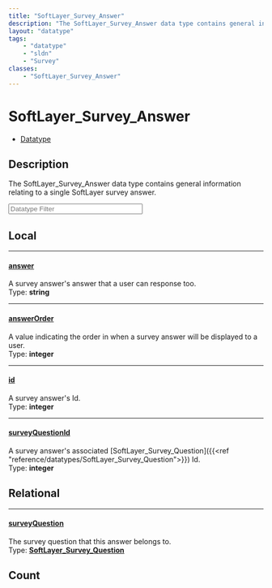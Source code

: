```yaml
---
title: "SoftLayer_Survey_Answer"
description: "The SoftLayer_Survey_Answer data type contains general information relating to a single SoftLayer survey answer."
layout: "datatype"
tags:
    - "datatype"
    - "sldn"
    - "Survey"
classes:
    - "SoftLayer_Survey_Answer"
---
```


# SoftLayer_Survey_Answer
<div id='service-datatype'>
    <ul id='sldn-reference-tabs'>
        <li id='datatype'> <a href='/reference/datatypes/SoftLayer_Survey_Answer' >Datatype</a></li>
    </ul>
</div>

## Description 
The SoftLayer_Survey_Answer data type contains general information relating to a single SoftLayer survey answer. 





<!-- Filer BEGIN -->
<div class="view-filters">
        <div class="clearfix">
            <div class="search-input-box">
                <input placeholder="Datatype Filter" onkeyup="titleSearch(inputId='prop-input', divId='properties', elementClass='prop-row')" 
                    type="text" id="prop-input" value="" size="30" maxlength="128" class="form-text">
            </div>
        </div>
</div>
<!-- Filer END -->

<div id="properties" class="content">
<div id="localProperties" class="prop-content" >

## Local
<div class="prop-row">

-----
[answer]: #answer
#### [answer]
A survey answer's answer that a user can response too.  
<span class="type-label">Type: </span>**string**


</div>
<div class="prop-row">

-----
[answerOrder]: #answerorder
#### [answerOrder]
A value indicating the order in when a survey answer will be displayed to a user.  
<span class="type-label">Type: </span>**integer**


</div>
<div class="prop-row">

-----
[id]: #id
#### [id]
A survey answer's Id.  
<span class="type-label">Type: </span>**integer**


</div>
<div class="prop-row">

-----
[surveyQuestionId]: #surveyquestionid
#### [surveyQuestionId]
A survey answer's associated [SoftLayer_Survey_Question]({{<ref "reference/datatypes/SoftLayer_Survey_Question">}}) Id.  
<span class="type-label">Type: </span>**integer**


</div>
</div>
<!-- LOCAL PROPERTY END -->

<div id="relationalProperties"  class="prop-content" >

## Relational
<div class="prop-row">

-----
[surveyQuestion]: #surveyquestion
#### [surveyQuestion]
The survey question that this answer belongs to.  
<span class="type-label">Type: </span>**<a href='/reference/datatypes/SoftLayer_Survey_Question'>SoftLayer_Survey_Question </a>**


</div>

## Count
</div>


